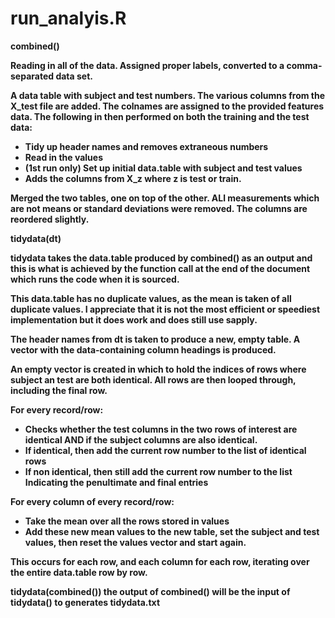 # run_analyis.R
<b>combined()<b>

Reading in all of the data. Assigned proper labels, converted to a comma-separated data set.

A data table with subject and test numbers. The various columns from the X_test file are added. The colnames are assigned to the provided features data. The following in then performed on both the training and the test data:
- Tidy up header names and removes extraneous numbers
- Read in the values
- (1st run only) Set up initial data.table with subject and test values
- Adds the columns from X_z where z is test or train.

Merged the two tables, one on top of the other. ALl measurements which are not means or standard deviations were removed. The columns are reordered slightly.

<b>tidydata(dt)<b>

tidydata takes the data.table produced by combined() as an output and this is what is achieved by the function call at the end of the document which runs the code when it is sourced.

This data.table has no duplicate values, as the mean is taken of all duplicate values. I appreciate that it is not the most efficient or speediest implementation but it does work and does still use sapply.

The header names from dt is taken to produce a new, empty table. A vector with the data-containing column headings is produced.

An empty vector is created in which to hold the indices of rows where subject an test are both identical. All rows are then looped through, including the final row.

For every record/row:
- Checks whether the test columns in the two rows of interest are identical AND if the subject columns are also identical.
- If identical, then add the current row number to the list of identical rows
- If non identical, then still add the current row number to the list Indicating the penultimate and final entries

For every column of every record/row:
- Take the mean over all the rows stored in values
- Add these new mean values to the new table, set the subject and test values, then reset the values vector and start again.

This occurs for each row, and each column for each row, iterating over the entire data.table row by row.

<b>tidydata(combined())<b>
the output of combined() will be the input of tidydata() to generates tidydata.txt

